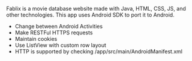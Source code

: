 Fablix is a movie database website made with Java, HTML, CSS, JS, and other technologies. This app uses Android SDK to port it to Android.
- Change between Android Activities
- Make RESTFul HTTPS requests
- Maintain cookies
- Use ListView with custom row layout
- HTTP is supported by checking /app/src/main/AndroidManifest.xml
